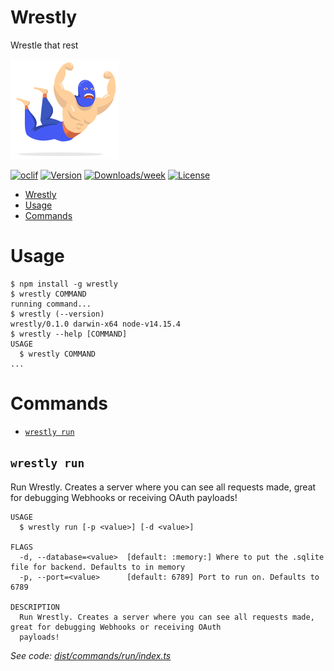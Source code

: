 # Wrestly

Wrestle that rest

![Wrestly](logo.svg "Wrestly")

[![oclif](https://img.shields.io/badge/cli-oclif-brightgreen.svg)](https://oclif.io)
[![Version](https://img.shields.io/npm/v/wrestly.svg)](https://npmjs.org/package/wrestly)
[![Downloads/week](https://img.shields.io/npm/dw/wrestly.svg)](https://npmjs.org/package/wrestly)
[![License](https://img.shields.io/npm/l/wrestly.svg)](https://github.com/ventureharbour/wrestly/blob/main/package.json)

<!-- toc -->
* [Wrestly](#wrestly)
* [Usage](#usage)
* [Commands](#commands)
<!-- tocstop -->

# Usage

<!-- usage -->
```sh-session
$ npm install -g wrestly
$ wrestly COMMAND
running command...
$ wrestly (--version)
wrestly/0.1.0 darwin-x64 node-v14.15.4
$ wrestly --help [COMMAND]
USAGE
  $ wrestly COMMAND
...
```
<!-- usagestop -->

# Commands

<!-- commands -->
* [`wrestly run`](#wrestly-run)

## `wrestly run`

Run Wrestly. Creates a server where you can see all requests made, great for debugging Webhooks or receiving OAuth payloads!

```
USAGE
  $ wrestly run [-p <value>] [-d <value>]

FLAGS
  -d, --database=<value>  [default: :memory:] Where to put the .sqlite file for backend. Defaults to in memory
  -p, --port=<value>      [default: 6789] Port to run on. Defaults to 6789

DESCRIPTION
  Run Wrestly. Creates a server where you can see all requests made, great for debugging Webhooks or receiving OAuth
  payloads!
```

_See code: [dist/commands/run/index.ts](https://github.com/ventureharbour/wrestly/blob/v0.1.0/dist/commands/run/index.ts)_
<!-- commandsstop -->
